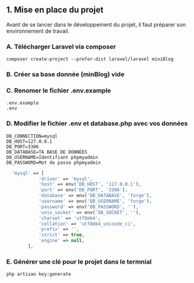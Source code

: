 ## 1. Mise en place du projet
Avant de se lancer dans le développement du projet, il faut préparer son environnement de travail.

### A. Télécharger Laravel via composer
```
composer create-project --prefer-dist laravel/laravel miniBlog
``` 
### B. Créer sa base donnée (minBlog) vide

### C. Renomer le fichier .env.example
```
.env.example
.env
```

### D. Modifier le fichier .env et database.php avec vos données
```
DB_CONNECTION=mysql
DB_HOST=127.0.0.1
DB_PORT=3306
DB_DATABASE=TA BASE DE DONNÉES
DB_USERNAME=Identifiant phpmyadmin
DB_PASSWORD=Mot de passe phpmyadmin
```

```PHP
  'mysql' => [
            'driver' => 'mysql',
            'host' => env('DB_HOST', '127.0.0.1'),
            'port' => env('DB_PORT', '3306'),
            'database' => env('DB_DATABASE', 'forge'),
            'username' => env('DB_USERNAME', 'forge'),
            'password' => env('DB_PASSWORD', ''),
            'unix_socket' => env('DB_SOCKET', ''),
            'charset' => 'utf8mb4',
            'collation' => 'utf8mb4_unicode_ci',
            'prefix' => '',
            'strict' => true,
            'engine' => null,
        ],
```

### E. Générer une clé pour le projet dans le termnial
```
php artisan key:generate
```
